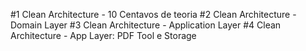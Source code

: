 #1 Clean Architecture - 10 Centavos de teoria
#2 Clean Architecture - Domain Layer
#3 Clean Architecture - Application Layer
#4 Clean Architecture - App Layer: PDF Tool e Storage
